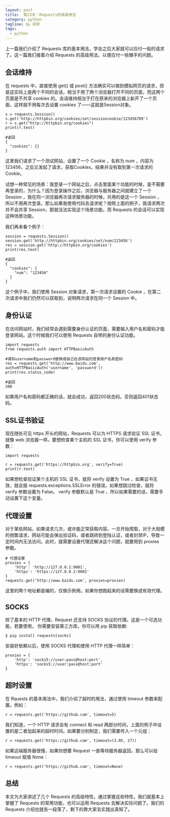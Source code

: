 ```yaml
---
layout: post
title:  第23天：Requests的高级用法
category: python
tagline: by 闲欢
tags: 
  - python
---
```


上一篇我们介绍了 Requests 库的基本用法，学会之后大家就可以应付一般的请求了。这一篇我们接着介绍 Requests 的高级用法，以便应付一些棘手的问题。
<!--more-->


## 会话维持
在 requests 中，直接使用 get() 或 post() 方法确实可以做到模拟网页的请求，但是这实际上是两个不同的会话，相当于用了两个浏览器打开不同的页面，而这两个页面是不共享 cookies 的。会话维持相当于打在原来的浏览器上新开了一个页面，这样就不用每次去设置 cookies 了——这就是Session对象。
```
s = requests.Session()
s.get('http://httpbin.org/cookies/set/sessioncookie/123456789')
r = s.get("http://httpbin.org/cookies")
print(r.text)

#返回
{
  "cookies": {}
}
```
这里我们请求了一个测试网站，设置了一个 Cookie ，名称为 num ，内容为123456，之后又发起了请求，获取Cookies，结果并没有取到第一次请求的 Cookie。

试想一种常见的场景：我登录一个网站之后，点击里面某个功能的时候，是不需要再登录的，为什么？因为登录操作之后，浏览器与服务器之间就建立了一个 Session ，我在同一浏览器再次请求服务器的时候，共用的是这一个 Session ，所以不用再次登录。那么如果我使用代码去请求呢？按照上面的例子，我请求两次并不会共享 Session，那就没法实现这个场景功能。而 Requests 的会话可以实现这种场景功能。

我们再来看个例子：
```
session = requests.Session()
session.get('http://httpbin.org/cookies/set/num/123456')
res = session.get('http://httpbin.org/cookies')
print(res.text)

#返回
{
  "cookies": {
    "num": "123456"
  }
}
```
这个例子中，我们使用 Session 对象请求，第一次请求设置的 Cookie ，在第二次请求中我们仍然可以获取到，说明两次请求在同一个 Session 中。



## 身份认证
在访问网站时，我们经常会遇到需要身份认证的页面，需要输入用户名和密码才能登录网站。这个时候我们可以使用 Requests 自带的身份认证功能。

```
import requests
from requests.auth import HTTPBasicAuth

#请将username和password替换成自己在该网站的登录用户名和密码
res = requests.get('http://www.baidu.com', auth=HTTPBasicAuth('username', 'password'))
print(res.status_code)

#返回
200
```
如果用户名和密码都正确的话，就会成功，返回200状态码。否则返回401状态码。


## SSL证书验证
现在随处可见 https 开头的网站，Requests 可以为 HTTPS 请求验证 SSL 证书，就像 web 浏览器一样。要想检查某个主机的 SSL 证书，你可以使用 verify 参数：
```
import requests

r = requests.get('https://httpbin.org', verify=True)
print(r.text)
```
如果想检查验证某个主机的 SSL 证书，就将 verify 设置为 True ，如果证书无效，就会报 requests.exceptions.SSLError 的错误。如果想跳过检查，就将 verify 参数设置为 False。 verify 参数默认是 True ，所以如果需要的话，需要手动设置下这个变量。


## 代理设置
对于某些网站，如果请求几次，或许能正常获取内容。一旦开始爬取，对于大规模的频繁请求，网站可能会弹出验证码，或者跳转到登陆认证，或者封禁IP，导致一定时间内无法访问。此时，就需要设置代理还解决这个问题，就要用到 proxies 参数。
```
# 代理设置
proxies = {
    'http': 'http://127.0.0.1:9001',
    'https': 'https://127.0.0.2:9002'
}
requests.get('http://www.baidu.com', proxies=proxies)

```
这里的两个地址都是编的，仅做示例用。如果你想跑起来的话需要换成有效代理。

## SOCKS
除了基本的 HTTP 代理，Request 还支持 SOCKS 协议的代理。这是一个可选功能，若要使用， 你需要安装第三方库。你可以用 pip 获取依赖:
```
$ pip install requests[socks]
```
安装好依赖以后，使用 SOCKS 代理和使用 HTTP 代理一样简单：
```
proxies = {
    'http': 'socks5://user:pass@host:port',
    'https': 'socks5://user:pass@host:port'
}
```

## 超时设置
在 Rquests 的基本用法中，我们介绍了超时的用法，通过使用 timeout 参数来配置。例如：
```
r = requests.get('https://github.com', timeout=5)
```
我们知道，一个 HTTP 请求会有 connect 和 read 两部分时间，上面的例子中设置的是二者加起来的超时时间。如果要分别制定，我们需要传入一个元组：
```
r = requests.get('https://github.com', timeout=(3.05, 27))
```
如果远端服务器很慢，如果你想要 Request 一直等待服务器返回，那么可以给 timeout 赋值 None：
```
r = requests.get('https://github.com', timeout=None)
```

## 总结
本文为大家讲述了几个 Requests 的高级特性，通过掌握这些特性，我们就基本上掌握了 Requests 的常用功能，也可以运用 Requests 去解决实际问题了。我们的 Requests 介绍也就告一段落了，剩下的靠大家去实践出真知了。


